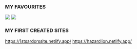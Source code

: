 ### MY FAVOURITES
<img src="https://img.shields.io/badge/HTML5-3c096c?style=for-the-badge&logo=HTML5&logoColor="/> <img src="https://img.shields.io/badge/CSS-3c096c?style=for-the-badge&logo=CSS3&logoColor="/>

### MY FIRST CREATED SITES
https://1stsardorssite.netlify.app/
   https://hazardlion.netlify.app/
